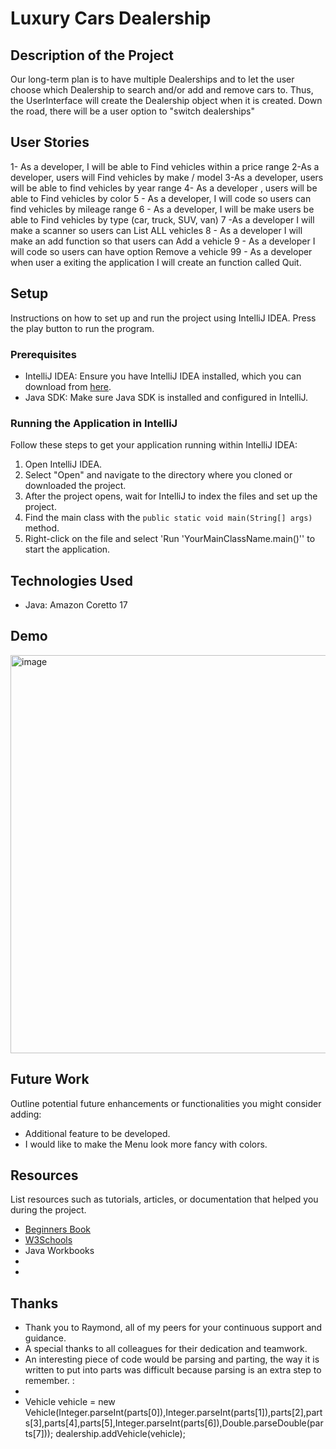 # Luxury Cars Dealership

## Description of the Project

Our long-term plan is to have multiple Dealerships and to
let the user choose which Dealership to search and/or add and remove cars
to. Thus, the UserInterface will create the Dealership object when it is
created. Down the road, there will be a user option to "switch dealerships"

## User Stories

1- As a developer,  I will be able to Find vehicles within a price range
2-As a developer, users will  Find vehicles by make / model
3-As a developer, users will be able to find vehicles by year range
4- As a developer , users will be able to Find vehicles by color
5 - As a developer, I will code so users can find vehicles by mileage range
6 - As a developer, I will be make users be able to Find vehicles by type (car, truck, SUV, van)
7 -As a developer I will make a scanner so users can  List ALL vehicles
8 - As a developer I will make an add function so that users can Add a vehicle
9 - As a developer I will code so users can have option Remove a vehicle
99 - As a developer when user a exiting the application I will create an function called Quit. 



## Setup

Instructions on how to set up and run the project using IntelliJ IDEA.
Press the play button to run the program. 

### Prerequisites

- IntelliJ IDEA: Ensure you have IntelliJ IDEA installed, which you can download from [here](https://www.jetbrains.com/idea/download/).
- Java SDK: Make sure Java SDK is installed and configured in IntelliJ.

### Running the Application in IntelliJ

Follow these steps to get your application running within IntelliJ IDEA:

1. Open IntelliJ IDEA.
2. Select "Open" and navigate to the directory where you cloned or downloaded the project.
3. After the project opens, wait for IntelliJ to index the files and set up the project.
4. Find the main class with the `public static void main(String[] args)` method.
5. Right-click on the file and select 'Run 'YourMainClassName.main()'' to start the application.

## Technologies Used

- Java: Amazon Coretto 17


## Demo

<img width="1464" height="637" alt="image" src="https://github.com/user-attachments/assets/859f1cac-4096-4c2b-97a9-3b37538f2c1d" />





## Future Work

Outline potential future enhancements or functionalities you might consider adding:

- Additional feature to be developed.
- I would like to make the Menu look more fancy with colors. 

## Resources

List resources such as tutorials, articles, or documentation that helped you during the project.

- [Beginners Book](https://beginnersbook.com/2014/01/how-to-read-file-in-java-using-bufferedreader/)
- [W3Schools](https://www.w3schools.com/java/java_bufferedreader.asp)
- Java Workbooks
- 
- 


## Thanks


- Thank you to Raymond, all of my peers for your continuous support and guidance.
- A special thanks to all colleagues for their dedication and teamwork.
- An interesting piece of code would be parsing and parting, the way it is written to put into parts was difficult because parsing is an extra step to remember.  :
-
- Vehicle vehicle = new Vehicle(Integer.parseInt(parts[0]),Integer.parseInt(parts[1]),parts[2],parts[3],parts[4],parts[5],Integer.parseInt(parts[6]),Double.parseDouble(parts[7]));
                    dealership.addVehicle(vehicle);
